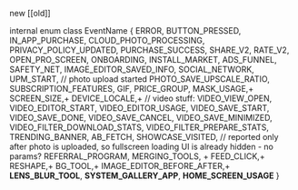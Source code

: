 
new [[old]]

internal enum class EventName {
    ERROR,
    BUTTON_PRESSED,
    IN_APP_PURCHASE,
    CLOUD_PHOTO_PROCESSING,
    PRIVACY_POLICY_UPDATED,
    PURCHASE_SUCCESS,
    SHARE_V2,
    RATE_V2,
    OPEN_PRO_SCREEN,
    ONBOARDING,
    INSTALL_MARKET,
    ADS_FUNNEL,
    SAFETY_NET,
    IMAGE_EDITOR_SAVED_INFO,
    SOCIAL_NETWORK,
    UPM_START,       // photo upload started
    PHOTO_SAVE_UPSCALE_RATIO,
    SUBSCRIPTION_FEATURES,
    GIF,
    PRICE_GROUP,
    MASK_USAGE,+
    SCREEN_SIZE,+
    DEVICE_LOCALE,+
    // video stuff:
    VIDEO_VIEW_OPEN,
    VIDEO_EDITOR_START,
    VIDEO_EDITOR_USAGE,
    VIDEO_SAVE_START,
    VIDEO_SAVE_DONE,
    VIDEO_SAVE_CANCEL,
    VIDEO_SAVE_MINIMIZED,
    VIDEO_FILTER_DOWNLOAD_STATS,
    VIDEO_FILTER_PREPARE_STATS,
    TRENDING_BANNER,
    AB_FETCH,
    SHOWCASE_VISITED,    // reported only after photo is uploaded, so fullscreen loading UI is already hidden - no params?
    REFERRAL_PROGRAM,
    MERGING_TOOLS, +
    FEED_CLICK,+
    RESHAPE,+
    BG_TOOL,+
    IMAGE_EDITOR_BEFORE_AFTER,+
    **LENS_BLUR_TOOL**,
    **SYSTEM_GALLERY_APP**,
    **HOME_SCREEN_USAGE**
}